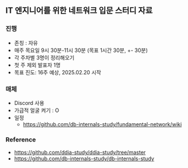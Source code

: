 ## IT 엔지니어를 위한 네트워크 입문 스터디 자료
### 진행
- 존칭 : 자유
- 매주 목요일 9시 30분-11시 30분 (목표 1시간 30분, +- 30분)
- 각 주차별 3명이 정리해오기
- 첫 주 제외 발표자 1명
- 목표 진도: 16주 예상, 2025.02.20 시작

### 매체
- Discord 사용
- 가급적 얼굴 켜기 : O
- 일정
  - https://github.com/db-internals-study/fundamental-network/wiki

### Reference
- https://github.com/ddia-study/ddia-study/tree/master
- https://github.com/db-internals-study/db-internals-study
